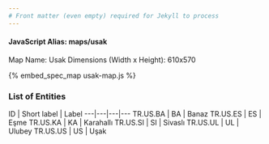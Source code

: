 ```yaml
---
# Front matter (even empty) required for Jekyll to process
---
```


#### JavaScript Alias: maps/usak

Map Name: Usak
Dimensions (Width x Height): 610x570



{% embed_spec_map usak-map.js %}

### List of Entities

ID | Short label | Label
---|---|---|---
TR.US.BA | BA | Banaz
TR.US.ES | ES | Eşme
TR.US.KA | KA | Karahallı
TR.US.SI | SI | Sivaslı
TR.US.UL | UL | Ulubey
TR.US.US | US | Uşak
